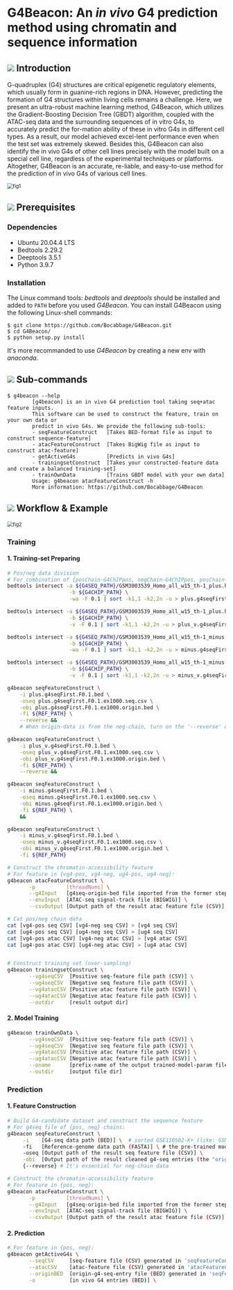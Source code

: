 # G4Beacon: An *in vivo* G4 prediction method using chromatin and sequence information

## <img src="./suppl-pics/beacon.ico"/> Introduction

G-quadruplex (G4) structures are critical epigenetic regulatory elements, which usually form in guanine-rich regions in DNA. However, predicting the formation of G4 structures within living cells remains a challenge. Here, we present an ultra-robust machine learning method, G4Beacon, which utilizes the Gradient-Boosting Decision Tree (GBDT) algorithm, coupled with the ATAC-seq data and the surrounding sequences of in vitro G4s, to accurately predict the for-mation ability of these in vitro G4s in different cell types. As a result, our model achieved excel-lent performance even when the test set was extremely skewed. Besides this, G4Beacon can also identify the in vivo G4s of other cell lines precisely with the model built on a special cell line, regardless of the experimental techniques or platforms. Altogether, G4Beacon is an accurate, re-liable, and easy-to-use method for the prediction of in vivo G4s of various cell lines.

<img src="./suppl-pics/fig1.png" alt="fig1" style="zoom:80%;" />

## <img src="./suppl-pics/beacon.ico"/> Prerequisites

### Dependencies

- Ubuntu 20.04.4 LTS
- Bedtools 2.29.2
- Deeptools 3.5.1
- Python 3.9.7

### Installation

The Linux command tools: *bedtools* and *deeptools* should be installed and added to `PATH` before you used *G4Beacon*.
You can install G4Beacon using the following Linux-shell commands:
```
$ git clone https://github.com/Bocabbage/G4Beacon.git
$ cd G4Beacon/
$ python setup.py install
```
It's more recommanded to use *G4Beacon* by creating a new env with *anaconda*.

## <img src="./suppl-pics/beacon.ico"/> Sub-commands

```
$ g4beacon --help
        [g4beacon] is an in vivo G4 prediction tool taking seq+atac feature inputs.
        This software can be used to construct the feature, train on your own data or
        predict in vivo G4s. We provide the following sub-tools:
        - seqFeatureConstruct   [Takes BED-format file as input to construct sequence-feature]
        - atacFeatureConstruct  [Takes BigWig file as input to construct atac-feature]
        - getActiveG4s          [Predicts in vivo G4s]
        - trainingsetConstruct  [Takes your constructed-feature data and create a balanced training-set]
        - trainOwnData          [Trains GBDT model with your own data]
        Usage: g4beacon atacFeatureConstruct -h
        More information: https://github.com/Bocabbage/G4Beacon
```
## <img src="./suppl-pics/beacon.ico"/> Workflow & Example

<img src="./suppl-pics/fig2.png" alt="fig2" style="zoom:80%;" />

### Training

#### 1. Training-set Preparing

```bash
# Pos/neg data division
# For combination of {posChain-G4ChIPpos, negChain-G4ChIPpos, posChain-G4ChIPneg, negChain-G4ChIPneg}
bedtools intersect -a ${G4SEQ_PATH}/GSM3003539_Homo_all_w15_th-1_plus.hits.max.K.w50.25.bed \
                    -b ${G4CHIP_PATH} \
                    -wa -F 0.1 | sort -k1,1 -k2,2n -u > plus.g4seqFirst.F0.1.bed &&

bedtools intersect -a ${G4SEQ_PATH}/GSM3003539_Homo_all_w15_th-1_plus.hits.max.K.w50.25.bed \
                    -b ${G4CHIP_PATH} \
                    -v -F 0.1 | sort -k1,1 -k2,2n -u > plus_v.g4seqFirst.F0.1.bed &&

bedtools intersect -a ${G4SEQ_PATH}/GSM3003539_Homo_all_w15_th-1_minus.hits.max.K.w50.25.bed \
                    -b ${G4CHIP_PATH} \
                    -wa -F 0.1 | sort -k1,1 -k2,2n -u > minus.g4seqFirst.F0.1.bed &&

bedtools intersect -a ${G4SEQ_PATH}/GSM3003539_Homo_all_w15_th-1_minus.hits.max.K.w50.25.bed \
                    -b ${G4CHIP_PATH} \
                    -v -F 0.1 | sort -k1,1 -k2,2n -u > minus_v.g4seqFirst.F0.1.bed &&

g4beacon seqFeatureConstruct \
    -i plus.g4seqFirst.F0.1.bed \
    -oseq plus.g4seqFirst.F0.1.ex1000.seq.csv \
    -obi plus.g4seqFirst.F0.1.ex1000.origin.bed \
    -fi ${REF_PATH} \
    --reverse &&     
    # When origin-data is from the neg-chain, turn on the '--reverse' option

g4beacon seqFeatureConstruct \
    -i plus_v.g4seqFirst.F0.1.bed \
    -oseq plus_v.g4seqFirst.F0.1.ex1000.seq.csv \
    -obi plus_v.g4seqFirst.F0.1.ex1000.origin.bed \
    -fi ${REF_PATH} \
    --reverse &&

g4beacon seqFeatureConstruct \
    -i minus.g4seqFirst.F0.1.bed \
    -oseq minus.g4seqFirst.F0.1.ex1000.seq.csv \
    -obi minus.g4seqFirst.F0.1.ex1000.origin.bed \
    -fi ${REF_PATH} \
    &&

g4beacon seqFeatureConstruct \
    -i minus_v.g4seqFirst.F0.1.bed \
    -oseq minus_v.g4seqFirst.F0.1.ex1000.seq.csv \
    -obi minus_v.g4seqFirst.F0.1.ex1000.origin.bed \
    -fi ${REF_PATH}

# Construct the chromatin-accessibility feature
# For feature in {vg4-pos, vg4-neg, ug4-pos, ug4-neg}:
g4beacon atacFeatureConstruct \
       -p          [threadNums] \
       --g4Input   [g4seq-origin-bed file imported from the former step] \
       --envInput  [ATAC-seq signal-track file (BIGWIG)] \
       --csvOutput [Output path of the result atac feature file (CSV)]

# Cat pos/neg chain data
cat [vg4-pos seq CSV] [vg4-neg seq CSV] > [vg4 seq CSV]
cat [ug4-pos seq CSV] [ug4-neg seq CSV] > [ug4 seq CSV]
cat [vg4-pos atac CSV] [vg4-neg atac CSV] > [vg4 atac CSV]
cat [ug4-pos atac CSV] [ug4-neg atac CSV] > [ug4 atac CSV]


# Construct training set (over-sampling)
g4beacon trainingsetConstruct \
       --vg4seqCSV  [Positive seq-feature file path (CSV)] \
       --ug4seqCSV  [Negative seq feature file path (CSV)] \
       --vg4atacCSV [Positive atac feature file path (CSV)] \
       --ug4atacCSV [Negative atac feature file path (CSV)] \
       --outdir     [result output dir]
```

#### 2. Model Training

```bash
g4beacon trainOwnData \
       --vg4seqCSV  [Positive seq-feature file path (CSV)] \
       --ug4seqCSV  [Negative seq feature file path (CSV)] \
       --vg4atacCSV [Positive atac feature file path (CSV)] \
       --ug4atacCSV [Negative atac feature file path (CSV)] \
       --oname      [prefix-name of the output trained-model-param file (JOBLIB)] \
       --outdir     [output file dir]
```

### Prediction

#### 1. Feature Construction

```bash
# Build G4-candidate dataset and construct the sequence feature
# For g4seq file of {pos, neg} chains:
g4beacon seqFeatureConstruct \
     -i    [G4-seq data path (BED)] \  # sorted GSE110582-K+ (like: GSM3003539_Homo_all_w15_th-1_plus.hits.max.K.w50.25.bed)
     -fi   [Reference-genome data path (FASTA)] \ # the pre-trained model we provided is under hg19
     -oseq [Output path of the result seq feature file (CSV)] \
     -obi  [Output path of the result cleaned g4-seq entries (the "origin-bed file") (BED)] \
     {--reverse} # It's essential for neg-chain data

# Construct the chromatin-accessibility feature
# For feature in {pos, neg}:
g4beacon atacFeatureConstruct \
       -p          [threadNums] \
       --g4Input   [g4seq-origin-bed file imported from the former step] \
       --envInput  [ATAC-seq signal-track file (BIGWIG)] \
       --csvOutput [Output path of the result atac feature file (CSV)]
```

#### 2. Prediction

```bash
# For feature in {pos, neg}:
g4beacon getActiveG4s \
       --seqCSV     [seq-feature file (CSV) generated in 'seqFeatureConstruct' step] \
       --atacCSV    [atac-feature file (CSV) generated in 'atacFeatureConstruct' step] \
       --originBED  [origin-g4-seq-entry file (BED) generated in 'seqFeatureConstruct' step] \
       -o           [in vivo G4 entries (BED)] \
```
